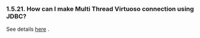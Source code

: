 <div id="virtuosotipsandtricksmultithreadjdbc" class="section">

<div class="titlepage">

<div>

<div>

### 1.5.21. How can I make Multi Thread Virtuoso connection using JDBC?

</div>

</div>

</div>

See details <a
href="jdbcdriverhibernatesetupandtestingexmp.html#jdbcdriverhibernatesetupandtestingexmp4"
class="link" title="Example 4">here</a> .

</div>
